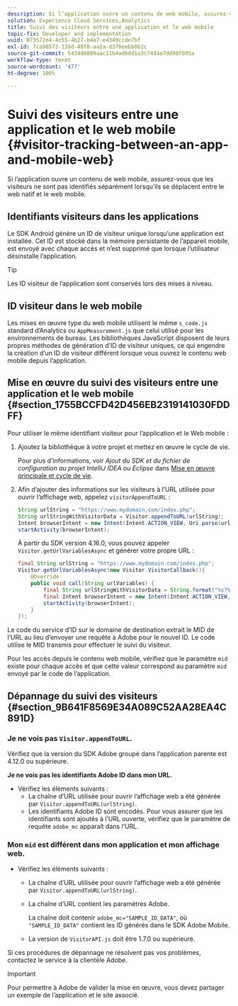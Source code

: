 ```yaml
---
description: Si l’application ouvre un contenu de web mobile, assurez-vous que les visiteurs ne sont pas identifiés séparément lorsqu’ils se déplacent entre le web natif et le web mobile.
solution: Experience Cloud Services,Analytics
title: Suivi des visiteurs entre une application et le web mobile
topic-fix: Developer and implementation
uuid: 073572e4-4c55-4b27-b4a7-e4349ccde7bf
exl-id: 7ca98572-138d-48f8-aa2a-d376eebb0b2c
source-git-commit: 5434d8809aac11b4ad6dd1a3c74dae7dd98f095a
workflow-type: tm+mt
source-wordcount: '477'
ht-degree: 100%

---
```


# Suivi des visiteurs entre une application et le web mobile {#visitor-tracking-between-an-app-and-mobile-web}

Si l’application ouvre un contenu de web mobile, assurez-vous que les visiteurs ne sont pas identifiés séparément lorsqu’ils se déplacent entre le web natif et le web mobile.

## Identifiants visiteurs dans les applications

Le SDK Android génère un ID de visiteur unique lorsqu’une application est installée. Cet ID est stocké dans la mémoire persistante de l’appareil mobile, est envoyé avec chaque accès et n’est supprimé que lorsque l’utilisateur désinstalle l’application.

>[!TIP]
>
>Les ID visiteur de l’application sont conservés lors des mises à niveau.

## ID visiteur dans le web mobile

Les mises en œuvre type du web mobile utilisent le même `s_code.js` standard d’Analytics ou `AppMeasurement.js` que celui utilisé pour les environnements de bureau. Les bibliothèques JavaScript disposent de leurs propres méthodes de génération d’ID de visiteur uniques, ce qui engendre la création d’un ID de visiteur différent lorsque vous ouvrez le contenu web mobile depuis l’application.

## Mise en œuvre du suivi des visiteurs entre une application et le web mobile {#section_1755BCCFD42D456EB2319141030FDDFF}

Pour utiliser le même identifiant visiteur pour l’application et le Web mobile :

1. Ajoutez la bibliothèque à votre projet et mettez en œuvre le cycle de vie.

   Pour plus d’informations, voir *Ajout du SDK et du fichier de configuration au projet IntelliJ IDEA ou Eclipse* dans [Mise en œuvre principale et cycle de vie](/help/android/getting-started/dev-qs.md).

1. Afin d’ajouter des informations sur les visiteurs à l’URL utilisée pour ouvrir l’affichage web, appelez `visitorAppendToURL` :

   ```java
   String urlString = "https://www.mydomain.com/index.php"; 
   String urlStringWithVisitorData = Visitor.appendToURL(urlString); 
   Intent browserIntent = new Intent(Intent.ACTION_VIEW, Uri.parse(urlStringWithVisitorData)); 
   startActivity(browserIntent);
   ```

   À partir du SDK version 4.16.0, vous pouvez appeler `Visitor.getUrlVariablesAsync` et générer votre propre URL :

   ```java
   final String urlString = "https://www.mydomain.com/index.php"; 
   Visitor.getUrlVariablesAsync(new Visitor.VisitorCallback(){ 
       @Override 
       public void call(String urlVariables) { 
           final String urlStringWithVisitorData = String.format("%s?%s", urlString, urlVariables); 
           final Intent browserIntent = new Intent(Intent.ACTION_VIEW, Uri.parse(urlStringWithVisitorData)); 
           startActivity(browserIntent); 
       } 
   });
   ```

Le code du service d’ID sur le domaine de destination extrait le MID de l’URL au lieu d’envoyer une requête à Adobe pour le nouvel ID. Le code utilise le MID transmis pour effectuer le suivi du visiteur.

Pour les accès depuis le contenu web mobile, vérifiez que le paramètre `mid` existe pour chaque accès et que cette valeur correspond au paramètre `mid` envoyé par le code de l’application.

## Dépannage du suivi des visiteurs {#section_9B641F8569E34A089C52AA28EA4C891D}

### Je ne vois pas `Visitor.appendToURL`.

Vérifiez que la version du SDK Adobe groupé dans l’application parente est 4.12.0 ou supérieure.

**Je ne vois pas les identifiants Adobe ID dans mon URL.**

* Vérifiez les éléments suivants :
   * La chaîne d’URL utilisée pour ouvrir l’affichage web a été générée par `Visitor.appendToURL(urlString)`.
   * Les identifiants Adobe ID sont encodés. 
Pour vous assurer que les identifiants sont ajoutés à l’URL ouverte, vérifiez que le paramètre de requête `adobe_mc` apparaît dans l’URL.

### Mon `mid` est différent dans mon application et mon affichage web.

* Vérifiez les éléments suivants :

   * La chaîne d’URL utilisée pour ouvrir l’affichage web a été générée par `Visitor.appendToURL(urlString)`.
   * La chaîne d’URL contient les paramètres Adobe.

      La chaîne doit contenir `adobe_mc="SAMPLE_ID_DATA"`, où `"SAMPLE_ID_DATA"` contient les ID générés dans le SDK Adobe Mobile.
   * La version de `VisitorAPI.js` doit être 1.7.0 ou supérieure.

Si ces procédures de dépannage ne résolvent pas vos problèmes, contactez le service à la clientèle Adobe.

>[!IMPORTANT]
>
>Pour permettre à Adobe de valider la mise en œuvre, vous devez partager un exemple de l’application et le site associé.
